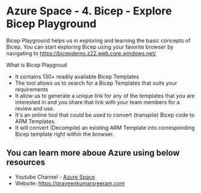 # Azure Space - 4. Bicep - Explore Bicep Playground

Bicep Playground helps us in exploring and learning the basic concepts of Bicep. You can start exploring Bicep using your favorite browser by navigating to https://bicepdemo.z22.web.core.windows.net/

What is Bicep Playgroud

* It contains 130+ readily available Bicep Templates
* The tool allows us to search for a Bicep Templates that suits your requirements
* It allow us to generate a unique link for any of the templates that you are interested in and you share that link with your team members for a review and use.
* It's an online tool that could be used to convert (transpile) Bicep code to ARM Templates.
* It will convert (Decompile) an existing ARM Template into corresponding Bicep template right within the browser.

## You can learn more aboue Azure using below resources

* Youtube Channel - [Azure Space](https://www.youtube.com/channel/UCAyKimu-hwmy0kpYprjSPBg?sub_confirmation=1)
* Website: <https://praveenkumarsreeram.com>
